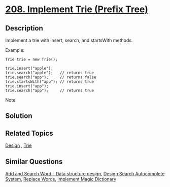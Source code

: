 # [208. Implement Trie (Prefix Tree)](https://leetcode.com/problems/implement-trie-prefix-tree)

## Description

Implement a trie with insert, search, and startsWith methods.

Example:

```
Trie trie = new Trie();

trie.insert("apple");
trie.search("apple");   // returns true
trie.search("app");     // returns false
trie.startsWith("app"); // returns true
trie.insert("app");   
trie.search("app");     // returns true
```

Note:

## Solution



## Related Topics

[Design](https://leetcode.com/tag/design/) , [Trie](https://leetcode.com/tag/trie/) 

## Similar Questions

[Add and Search Word - Data structure design](https://leetcode.com/problems/add-and-search-word-data-structure-design/), [Design Search Autocomplete System](https://leetcode.com/problems/design-search-autocomplete-system/), [Replace Words](https://leetcode.com/problems/replace-words/), [Implement Magic Dictionary](https://leetcode.com/problems/implement-magic-dictionary/)
